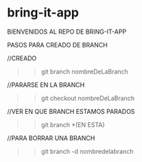 # bring-it-app


BIENVENIDOS AL REPO DE BRING-IT-APP



PASOS PARA CREADO DE BRANCH 



//CREADO

>> git branch nombreDeLaBranch




//PARARSE EN LA BRANCH

>> git checkout nombreDeLaBranch




//VER EN QUE BRANCH ESTAMOS PARADOS

>>git branch
*(EN ESTA)


//PARA BORRAR UNA BRANCH 

>> git branch -d nombredelabranch



